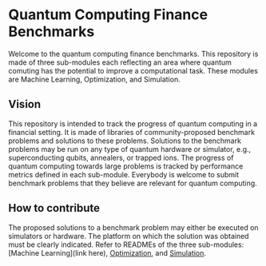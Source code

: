 # Quantum Computing Finance Benchmarks

Welcome to the quantum computing finance benchmarks.
This repository is made of three sub-modules each reflecting an area where quantum comuting has the potential to improve a computational task.
These modules are Machine Learning, Optimization, and Simulation.

## Vision

This repository is intended to track the progress of quantum computing in a financial setting.
It is made of libraries of community-proposed benchmark problems and solutions to these problems.
Solutions to the benchmark problems may be run on any type of quantum hardware or simulator, e.g., superconducting qubits, annealers, or trapped ions.
The progress of quantum computing towards large problems is tracked by performance metrics defined in each sub-module.
Everybody is welcome to submit benchmark problems that they believe are relevant for quantum computing.

## How to contribute

The proposed solutions to a benchmark problem may either be executed on simulators or hardware.
The platform on which the solution was obtained must be clearly indicated.
Refer to READMEs of the three sub-modules: [Machine Learning](link here), [Optimization](https://github.com/qiskit-community/finance_benchmarks/blob/main/optimization/README.md), and [Simulation](https://github.com/qiskit-community/finance_benchmarks/blob/main/simulation/algorithms/README.md).

